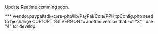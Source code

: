 Update Readme comming soon.

*** /vendor/paypal/sdk-core-php/lib/PayPal/Core/PPHttpConfig.php
    need to be change CURLOPT_SSLVERSION to another version that not "3", i use "4" for develop.
